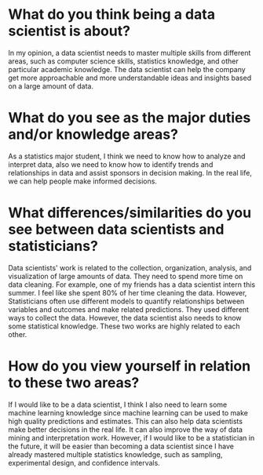 # What do you think being a data scientist is about? 

In my opinion, a data scientist needs to master multiple skills from different areas, such as computer science skills, statistics knowledge, and other particular academic knowledge. The data scientist can help the company get more approachable and more understandable ideas and insights based on a large amount of data. 


# What do you see as the major duties and/or knowledge areas?  

As a statistics major student, I think we need to know how to analyze and interpret data, also we need to know how to identify trends and relationships in data and assist sponsors in decision making. In the real life, we can help people make informed decisions. 



# What differences/similarities do you see between data scientists and statisticians? 

Data scientists' work is related to the collection, organization, analysis, and visualization of large amounts of data. They need to spend more time on data cleaning. For example, one of my friends has a data scientist intern this summer. I feel like she spent 80% of her time cleaning the data. 
However, Statisticians often use different models to quantify relationships between variables and outcomes and make related predictions. They used different ways to collect the data. However, the data scientist also needs to know some statistical knowledge. These two works are highly related to each other.


# How do you view yourself in relation to these two areas?

If I would like to be a data scientist, I think I also need to learn some machine learning knowledge since machine learning can be used to make high quality predictions and estimates. This can also help data scientists make better decisions in the real life. It can also improve the way of data mining and interpretation work. However, if I would like to be a statistician in the future, it will be easier than becoming a data scientist since I have already mastered multiple statistics knowledge, such as sampling, experimental design, and confidence intervals. 
